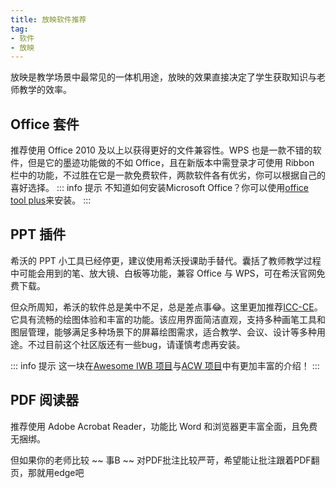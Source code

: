 ```yaml
---
title: 放映软件推荐
tag:
- 软件
- 放映
---
```


放映是教学场景中最常见的一体机用途，放映的效果直接决定了学生获取知识与老师教学的效率。

## Office 套件

推荐使用 Office 2010 及以上以获得更好的文件兼容性。WPS 也是一款不错的软件，但是它的墨迹功能做的不如 Office，且在新版本中需登录才可使用 Ribbon 栏中的功能，不过胜在它是一款免费软件，两款软件各有优劣，你可以根据自己的喜好选择。
::: info 提示
不知道如何安装Microsoft Office？你可以使用[office tool plus](https://otp.landian.vip)来安装。
:::
## PPT 插件

希沃的 PPT 小工具已经停更，建议使用希沃授课助手替代。囊括了教师教学过程中可能会用到的笔、放大镜、白板等功能，兼容 Office 与 WPS，可在希沃官网免费下载。

但众所周知，希沃的软件总是美中不足，总是差点事😂。这里更加推荐[ICC-CE](https://github.com/InkCanvasForClass/community/)。它具有流畅的绘图体验和丰富的功能。该应用界面简洁直观，支持多种画笔工具和图层管理，能够满足多种场景下的屏幕绘图需求，适合教学、会议、设计等多种用途。不过目前这个社区版还有一些bug，请谨慎考虑再安装。

::: info 提示
这一块在[Awesome IWB 项目](https://github.com/Awesome-Iwb/Awesome-Iwb)与[ACW 项目](https://github.com/Jursin/Awesome-Class-Softwares)中有更加丰富的介绍！
:::


## PDF 阅读器

推荐使用 Adobe Acrobat Reader，功能比 Word 和浏览器更丰富全面，且免费无捆绑。

但如果你的老师比较 ~~ 事B ~~ 对PDF批注比较严苛，希望能让批注跟着PDF翻页，那就用edge吧
